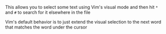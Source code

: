 This allows you to select some text using Vim's visual mode
and then hit `*` and `#` to search for it elsewhere in the file

Vim's default behavior is to just extend the visual selection to the next
word that matches the word under the cursor
